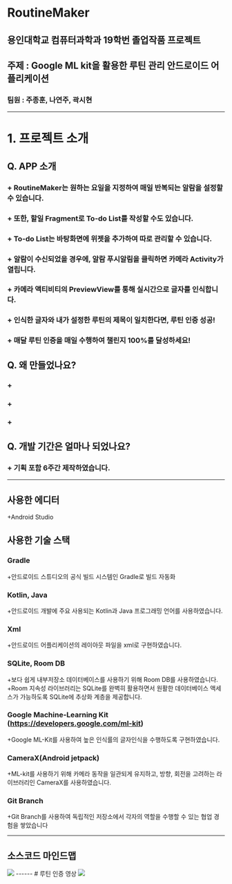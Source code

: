 # RoutineMaker

## **용인대학교 컴퓨터과학과 19학번 졸업작품 프로젝트**
## 주제 : **Google ML kit**을 활용한 루틴 관리 안드로이드 어플리케이션
### 팀원 : 주종훈, 나연주, 곽시현

----------
# 1. 프로젝트 소개

## Q. **APP 소개**
### + RoutineMaker는 원하는 요일을 지정하여 매일 반복되는 알람을 설정할 수 있습니다.
### + 또한, 할일 Fragment로 To-do List를 작성할 수도 있습니다.
### + To-do List는 바탕화면에 위젯을 추가하여 따로 관리할 수 있습니다.
### + 알람이 수신되었을 경우에, 알람 푸시알림을 클릭하면 카메라 Activity가 열립니다.
### + 카메라 액티비티의 PreviewView를 통해 실시간으로 글자를 인식합니다.
### + 인식한 글자와 내가 설정한 루틴의 제목이 일치한다면, 루틴 인증 성공!
### + 매달 루틴 인증을 매일 수행하여 챌린지 100%를 달성하세요!

## Q. **왜 만들었나요?**
### +
### +
### +

## Q. **개발 기간은 얼마나 되었나요?**
### + 기획 포함 6주간 제작하였습니다.

----------
## **사용한 에디터**

+Android Studio

## **사용한 기술 스택**

### Gradle
+안드로이드 스튜디오의 공식 빌드 시스템인 Gradle로 빌드 자동화

### Kotlin, Java
+안드로이드 개발에 주요 사용되는 Kotlin과 Java 프로그래밍 언어를 사용하였습니다.

### Xml
+안드로이드 어플리케이션의 레이아웃 파일을 xml로 구현하였습니다.

### SQLite, Room DB
+보다 쉽게 내부저장소 데이터베이스를 사용하기 위해 Room DB를 사용하였습니다.
+Room 지속성 라이브러리는 SQLite를 완벽히 활용하면서 원활한 데이터베이스 액세스가 가능하도록 SQLite에 추상화 계층을 제공합니다.

### Google Machine-Learning Kit (https://developers.google.com/ml-kit)
+Google ML-Kit를 사용하여 높은 인식률의 글자인식을 수행하도록 구현하였습니다.

### CameraX(Android jetpack)
+ML-kit를 사용하기 위해 카메라 동작을 일관되게 유지하고, 방향, 회전을 고려하는 라이브러리인 CameraX를 사용하였습니다.

### Git Branch
+Git Branch를 사용하여 독립적인 저장소에서 각자의 역할을 수행할 수 있는 협업 경험을 쌓았습니다

------
## 소스코드 마인드맵

<img src ="https://github.com/YONGIN-UNIV-19-graduation-project-team/graduationproject/files/9523414/Mind.Map.pdf">
------
# 루틴 인증 영상

<img src="https://user-images.githubusercontent.com/85150438/188340107-a5a9700f-b0c6-467d-96c4-7591318d17af.gif">


